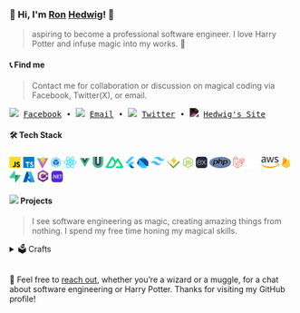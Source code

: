 ### 👋 Hi, I'm [Ron](https://upload.wikimedia.org/wikipedia/en/5/5e/Ron_Weasley_poster.jpg) [Hedwig](https://imagesvc.meredithcorp.io/v3/mm/image?url=https%3A%2F%2Fstatic.onecms.io%2Fwp-content%2Fuploads%2Fsites%2F6%2F2016%2F06%2Fharryhedwig_0.jpg&q=60)! 🦉

> aspiring to become a professional software engineer. I love Harry Potter and infuse magic into my works. 💫

#### 📞 Find me

>  Contact me for collaboration or discussion on magical coding via Facebook, Twitter(X), or email.
<samp>
    <img height="10" src="https://api.iconify.design/logos:facebook.svg"> 
    <a href="https://facebook.com/ronhedwigzape" target="_blank">Facebook</a>
    •
    <img height="10" src="https://api.iconify.design/fxemoji:email.svg"> 
    <a href="mailto:ronzape@ronhedwigzape.com">Email</a>
    •
    <img height="10" src="https://api.iconify.design/logos:twitter.svg"> 
    <a href="https://twitter.com/ronhedwigzape" target="_blank">Twitter</a>
    •
    <img height="13" src="https://api.iconify.design/fluent-emoji:owl.svg" style="filter: invert(1);" />
    <a href="http://ronhedwigzape.com/" target="_blank">Hedwig's Site</a>
</samp>


#### 🛠 Tech Stack

<code><a href="https://javascript.info/" target="_blank"><img height="20" src="svg/javascript.svg"></a></code>
<code><a href="https://www.typescriptlang.org/" target="_blank"><img height="20" src="svg/typescript.svg"></a></code>
<code><a href="https://vitejs.dev/" target="_blank"><img height="20" src="svg/vitejs.svg"></a></code>
<code><a href="https://webpack.js.org/" target="_blank"><img height="20" src="svg/webpack.svg"></a></code>
<code><a href="https://react.dev/" target="_blank"><img height="20" src="svg/react.svg"></a></code>
<code><a href="https://vuejs.org/" target="_blank"><img height="20" src="svg/file-type-vue.svg"></a></code>
<code><a href="https://vueuse.org/" target="_blank"><img height="20" src="svg/vueuse.svg"></a></code>
<code><a href="https://nuxt.com/" target="_blank"><img height="20" src="svg/nuxt-icon.svg"></a></code>
<code><a href="https://flutter.dev/" target="_blank"><img height="20" src="svg/flutter.svg"></a></code>
<code><a href="https://dart.dev/" target="_blank"><img height="20" src="svg/dart.svg"></a></code>
<code><a href="https://tailwindcss.com/" target="_blank"><img height="25" src="svg/tailwindcss.svg"></a></code>
<code><a href="https://vitest.dev/" target="_blank"><img height="20" src="svg/vitest.svg"></a></code>
<code><a href="https://nodejs.org/en" target="_blank"><img height="20" src="svg/nodejs.svg"></a></code>
<code><a href="https://expressjs.com/" target="_blank"><img height="20" src="svg/expressjs-dark.svg"></a></code>
<code><a href="https://www.php.net/" target="_blank"><img height="20" src="svg/php.svg"></a></code>
<code><a href="https://laravel.com/" target="_blank"><img height="20" src="svg/laravel.svg"></a></code>
<code><a href="https://inertiajs.com/" target="_blank"><img height="20" src="svg/inertia.svg"></a></code>
<code><a href="https://aws.amazon.com/console/" target="_blank"><img height="20" src="svg/aws.svg"></a></code>
<code><a href="https://firebase.google.com/" target="_blank"><img height="20" src="svg/firebase.svg"></a></code>
<code><a href="https://supabase.com/" target="_blank"><img height="20" src="svg/supabase-icon.svg"></a></code>
<code><a href="https://azure.microsoft.com/en-us" target="_blank"><img height="19" src="svg/azure.svg"></a></code>
<code><a href="https://learn.microsoft.com/en-us/dotnet/csharp/" target="_blank"><img height="22" src="svg/csharp.svg"></a></code>
<code><a href="https://dotnet.microsoft.com/en-us/" target="_blank"><img height="20" src="svg/dotnet.svg"></a></code>

#### <img height="18" src="https://api.iconify.design/fluent-emoji:magic-wand.svg"> Projects

 > I see software engineering as magic, creating amazing things from nothing. I spend my free time honing my magical skills.

<details>


<summary> 🗳 Crafts </summary>

##### Successful Project/s

<!-- - [ronhedwigzape/portfolio](https://github.com/ronhedwigzape/portfolio) - The Harry Potter-Themed Developer Portfolio 🦉🧙‍♂️. -->
- [**ronhedwigzape/sportsfest-litmusda**](https://github.com/ronhedwigzape/sportsfest-litmusda) - Tabulation System for Sportsfest and LitMusDa at [@aclc-iriga](https://github.com/aclc-iriga).
- [**aclc-iriga/msr-mbm**](https://github.com/aclc-iriga/msr-mbm) - Tabulation System for Ms. San Ramon and Ms. Barakong Magayon (Iriga City).

##### Personal Project/s (Case Study)

- [**ronhedwigzape/vue-voice-gpt**](https://github.com/ronhedwigzape/vue-voice-gpt) - A Vue app that uses OpenAI's GPT-3/4 to generate text from voice input.
- [**ronhedwigzape/laravel-event-management**](https://github.com/ronhedwigzape/laravel-event-management) - An event management API project with Laravel 10 (featuring php new syntax!).  
- [**ronhedwigzape/laravel-book-review**](https://github.com/ronhedwigzape/laravel-book-review) - A project for making book reviews.
- [**ronhedwigzape/vue-aliexpress-clone**](https://github.com/ronhedwigzape/vue-aliexpress-clone) - Nuxt Clone of Ali Express.

</details>


<br>

🎉 Feel free to [reach out](mailto:ronzape@ronhedwigzape.com), whether you’re a wizard or a muggle, for a chat about software engineering or Harry Potter. Thanks for visiting my GitHub profile!
